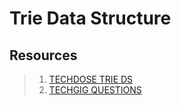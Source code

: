 # Trie Data Structure

## Resources
> 1. [TECHDOSE TRIE DS](https://www.youtube.com/playlist?list=PLEJXowNB4kPyi859E6qGUs7jlpQehJndl)
> 2. [TECHGIG QUESTIONS](https://www.techiedelight.com/trie-interview-questions/)